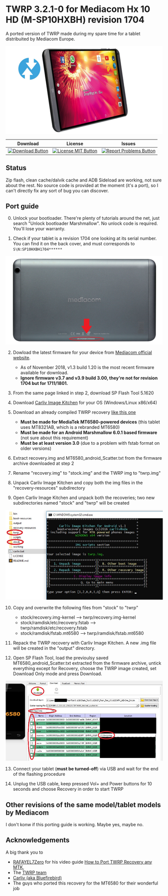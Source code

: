 # TWRP 3.2.1-0 for Mediacom Hx 10 HD (M-SP10HXBH) revision 1704

A ported version of TWRP made during my spare time for a tablet distribuited by Mediacom Europe.

![Tablet image](README.md_images/main.jpg)

|Download|License|Issues|
|---------|---------|----------|
| [![Download Button](https://img.shields.io/badge/TWRP-3.2.1--0-blue.svg)](https://github.com/subwave07/hx10hd-twrp/releases) | [![License MIT Button](https://img.shields.io/badge/License-TWRP/MIT-green.svg)](https://github.com/subwave07/hx10hd-twrp/blob/master/LICENSE) | [![Report Problems Button](https://img.shields.io/badge/Report-Problems-red.svg)](https://github.com/subwave07/hx10hd-twrp/issues)|

## Status
Zip flash, clean cache/dalvik cache and ADB Sideload are working, not sure about the rest.
No source code is provided at the moment (it's a port), so I can't directly fix any sort of bug you can discover.


## Port guide

0. Unlock your bootloader. There're plenty of tutorials around the net, just search "Unlock bootloader Marshmallow". No unlock code is required. You'll lose your warranty.

1. Check if your tablet is a revision 1704 one looking at its serial number. You can find it on the back cover, and must corresponds to `S\N:SP10HXBH1704******`

![Tablet back image](README.md_images/1.jpg)

2. Dowload the latest firmware for your device from [Mediacom official website](https://www.mediacomeurope.it/tablet/scheda.aspx?XRI=67).

	- As of November 2018, v1.3 build 1.20 is the most recent firmware available for download.
	- **Ignore firmware v3.7 and v3.9 build 3.00, they're not for revision 1704 but for 1711/1801.**

3. From the same page linked in step 2, download SP Flash Tool 5.1620

4. Download [Carliv Image Kitchen](https://gitlab.com/carliv/carliv_image_kitchen) for your OS (Windows/Linux x86/x64)

5. Download an already compiled TWRP recovery [like this one](https://www.androidgsmbd.com/twrp-3-2-1-0-recovery-for-mt6580-kernel-3-18-19-mm/)

	- **Must be made for MediaTek MT6580-powered devices** (this tablet uses MT8321AB, which is a rebranded MT6580)
	- **Must be made for an Android Marshmallow 6.0.1 based firmware** (not sure about this requirement)
	- **Must be at least version 3.0** (due to a problem with fstab format on older versions)

6. Extract recovery.img and MT6580_android_Scatter.txt from the firmware archive downloaded at step 2

7. Rename "recovery.img" to "stock.img" and the TWRP img to "twrp.img"

8. Unpack Carliv Image Kitchen and copy both the img files in the "recovery-resources" subdirectory

9. Open Carliv Image Kitchen and unpack both the recoveries; two new subdirectories named "stock" and "twrp" will be created

![Carliv Image Kitchen directory](README.md_images/8.jpg)

10. Copy and overwrite the following files from "stock" to "twrp"

	- stock/recovery.img-kernel --> twrp/recovery.img-kernel
	- stock/ramdisk/etc/recovery.fstab --> twrp/ramdisk/etc/recovery.fstab
	- stock/ramdisk/fstab.mt6580 --> twrp/ramdisk/fstab.mt6580

11. Repack the TWRP recovery with Carliv Image Kitchen. A new .img file will be created in the "output" directory.

12. Open SP Flash Tool, load the previoulsy saved MT6580_android_Scatter.txt extracted from the firmware archive, untick everything except for Recovery,
choose the TWRP image created, set Download Only mode and press Download.

![SP Flash Tools settings](README.md_images/11.jpg)

13. Connect your tablet (**must be turned-off**) via USB and wait for the end of the flashing procedure

14. Unplug the USB cable, keep pressed Vol+ and Power buttons for 10 seconds and choose Recovery in order to start TWRP



## Other revisions of the same model/tablet models by Mediacom

I don't konw if this porting guide is working. Maybe yes, maybe no.



## Acknowledgements

A big thank you to 
- [RAFAYEL7Zero](https://www.youtube.com/channel/UCQYEuQ9wtnlqSHXB1e3JQDA/) for his video guide [How to Port TWRP Recovery any MTK](https://www.youtube.com/watch?v=NC77TOde-GI), 
- The [TWRP team](https://twrp.me)
- [Carliv (aka Bluefirebird)](https://gitlab.com/carliv)
- The guys who ported this recovery for the MT6580 for their wonderful job

